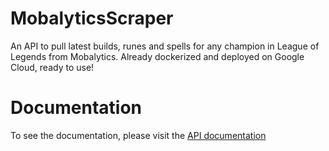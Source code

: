 # MobalyticsScraper

An API to pull latest builds, runes and spells for any champion in League of Legends from Mobalytics. Already dockerized and deployed on Google Cloud, ready to use!

# Documentation

To see the documentation, please visit the [API documentation](https://mobscraper-486763057503.northamerica-northeast2.run.app)
